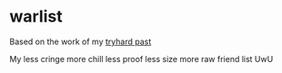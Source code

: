 # warlist

Based on the work of my [tryhard past](https://github.com/ChillerDragon/warlist_tryhard/)

My less cringe more chill less proof less size more raw friend list UwU

